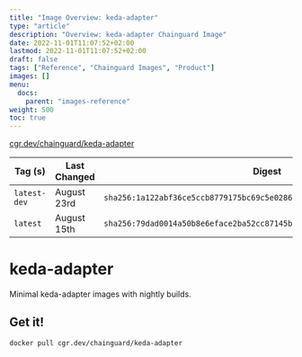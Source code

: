 ```yaml
---
title: "Image Overview: keda-adapter"
type: "article"
description: "Overview: keda-adapter Chainguard Image"
date: 2022-11-01T11:07:52+02:00
lastmod: 2022-11-01T11:07:52+02:00
draft: false
tags: ["Reference", "Chainguard Images", "Product"]
images: []
menu:
  docs:
    parent: "images-reference"
weight: 500
toc: true
---
```


[cgr.dev/chainguard/keda-adapter](https://github.com/chainguard-images/images/tree/main/images/keda-adapter)

| Tag (s)       | Last Changed | Digest                                                                    |
|---------------|--------------|---------------------------------------------------------------------------|
|  `latest-dev` | August 23rd  | `sha256:1a122abf36ce5ccb8779175bc69c5e0286639876fd300ecae258e65ad26e66ed` |
|  `latest`     | August 15th  | `sha256:79dad0014a50b8e6eface2ba52cc87145bb61d67593c21fb1a35a519fc7c9223` |

# keda-adapter

Minimal keda-adapter images with nightly builds.

## Get it!

```shell
docker pull cgr.dev/chainguard/keda-adapter
```
